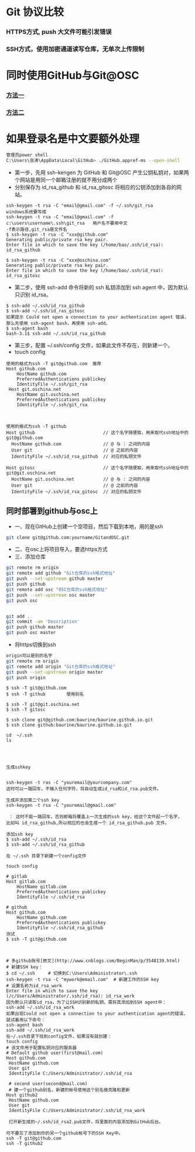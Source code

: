 
# Git 协议比较
### HTTPS方式, push 大文件可能引发错误
### SSH方式，使用加密通道读写仓库，无单次上传限制
# 同时使用GitHub与Git@OSC
### [方法一](http://baurine.github.io/2015/02/09/github-gitosc-coexistence.html)
### [方法二](http://www.jianshu.com/p/3e57bb0f8185)
# 如果登录名是中文要额外处理
```sh
管理员power shell
C:\Users\张涛\AppData\Local\GitHub> ./GitHub.appref-ms --open-shell
```
- 第一步，先用 ssh-kengen 为 GitHub 和 Git@OSC 产生公钥私钥对，如果两个网站是用同一个邮箱注册的就不用分成两个
- 分别保存为 id_rsa_github 和 id_rsa_gitosc 将相应的公钥添加到各自的网站。
```unix
ssh-keygen -t rsa -C "email@gmail.com" -f ~/.ssh/git_rsa
windows系统要写成
ssh-keygen -t rsa -C "email@gmail.com" -f c:\users\username\.ssh\git_rsa   用户名不要用中文
-f表示路径,git_rsa是文件名
$ ssh-keygen -t rsa -C "xxx@github.com"
Generating public/private rsa key pair.
Enter file in which to save the key (/home/bao/.ssh/id_rsa): id_rsa_github

$ ssh-keygen -t rsa -C "xxx@oschina.com"
Generating public/private rsa key pair.
Enter file in which to save the key (/home/bao/.ssh/id_rsa): id_rsa_gitosc
```
- 第二步，使用 ssh-add 命令将新的 ssh 私钥添加到 ssh agent 中，因为默认只识别 id_rsa。
```unix
$ ssh-add ~/.ssh/id_rsa_github
$ ssh-add ~/.ssh/id_ras_gitosc
如果提示 Could not open a connection to your authentication agent 错误，那么先使用 ssh-agent bash，再使用 ssh-add。
$ ssh-agent bash
bash-3.1$ ssh-add ~/.ssh/id_rsa_github
```
- 第三步，配置 ~/.ssh/config 文件，如果此文件不存在，则新建一个。
- touch config
```unix
使用的格式为ssh -T git@github.com  推荐
Host github.com
    HostName github.com
    PreferredAuthentications publickey
    IdentityFile ~/.ssh/git_rsa
 Host git.oschina.net
    HostName git.oschina.net
    PreferredAuthentications publickey
    IdentityFile ~/.ssh/git_rsa 
    
    
    
使用的格式为ssh -T github
Host github                          // 这个名字随便取，用来取代ssh地址中的 git@github.com
  HostName github.com                // @ 与 : 之间的内容
  User git                           // @ 之前的内容
  IdentityFile ~/.ssh/id_rsa_github  // 对应的私钥文件
  
Host gitosc                          // 这个名字随便取，用来取代ssh地址中的 git@git.oschina.net
  HostName git.oschina.net           // @ 与 : 之间的内容
  User git                           // @ 之前的内容
  IdentityFile ~/.ssh/id_rsa_gitosc  // 对应的私钥文件
```
## 同时部署到github与osc上
- 一、现在GitHub上创建一个空项目，然后下载到本地，用的是ssh
``` sh
git clone git@github.com:yourname/GitandOSC.git
```
- 二、在osc上将项目导入，要选https方式
- 三、添加仓库
```sh
git remote rm origin
git remote add github "Git仓库的ssh格式地址"
git push --set-upstream github master
git push github
git remote add osc "OSC仓库的ssh格式地址"
git push --set-upstream osc master
git push osc


git add .
git commit -am 'Description'
git push github master
git push osc master
```
- 将https切换到ssh
```sh
origin可以是别的名字
git remote rm origin
git remote add origin "Git仓库的ssh格式地址"
git push --set-upstream origin master
git push origin


```

```unix
$ ssh -T git@github.com              
$ ssh -T github        使用别名 

$ ssh -T git@git.oschina.net        
$ ssh -T gitosc                     

$ ssh clone git@github.com:baurine/baurine.github.io.git   
$ ssh clone github:baurine/baurine.github.io.git           
```

```unix
cd  ~/.ssh
ls




生成sshkey


ssh-keygen -t ras -C "youremail@yourcompany.com"
这时可以一路回车，不输入任何字符，将自动生成id_rsa和id_rsa.pub文件。

生成并添加第二个ssh key
ssh-keygen -t rsa -C "youremail@gmail.com"

 ： 这时不能一路回车，否则邮箱将覆盖上一次生成的ssh key，给这个文件起一个名字， 
比如叫 id_rsa_github,所以相应的也会生成一个 id_rsa_github.pub 文件。

添加ssh key
$ ssh-add ~/.ssh/id_rsa
$ ssh-add ~/.ssh/id_rsa_github

在 ~/.ssh 目录下新建一个config文件

touch config

# gitlab
Host gitlab.com
    HostName gitlab.com
    PreferredAuthentications publickey
    IdentityFile ~/.ssh/id_rsa

# github
Host github.com
    HostName github.com
    PreferredAuthentications publickey
    IdentityFile ~/.ssh/id_rsa_github
测试
$ ssh -T git@github.com



# 多github账号[原文](http://www.cnblogs.com/BeginMan/p/3548139.html)
# 新建SSH key：
$ cd ~/.ssh     # 切换到C:\Users\Administrator\.ssh
ssh-keygen -t rsa -C "mywork@email.com"  # 新建工作的SSH key
# 设置名称为id_rsa_work
Enter file in which to save the key (/c/Users/Administrator/.ssh/id_rsa): id_rsa_work
因为默认只读取id_rsa，为了让SSH识别新的私钥，需将其添加到SSH agent中：
ssh-add ~/.ssh/id_rsa_work
如果出现Could not open a connection to your authentication agent的错误，就试着用以下命令：
ssh-agent bash
ssh-add ~/.ssh/id_rsa_work
在~/.ssh目录下找到config文件，如果没有就创建：
touch config
# 该文件用于配置私钥对应的服务器
# Default github user(first@mail.com)
Host github.com
 HostName github.com
 User git
 IdentityFile C:/Users/Administrator/.ssh/id_rsa

 # second user(second@mail.com)
 # 建一个github别名，新建的帐号使用这个别名做克隆和更新
Host github2
 HostName github.com
 User git
 IdentityFile C:/Users/Administrator/.ssh/id_rsa_work
 
 打开新生成的~/.ssh/id_rsa2.pub文件，将里面的内容添加到GitHub后台。

可不要忘了添加到你的另一个github帐号下的SSH Key中。
ssh -T git@github.com
ssh -T github2

```
